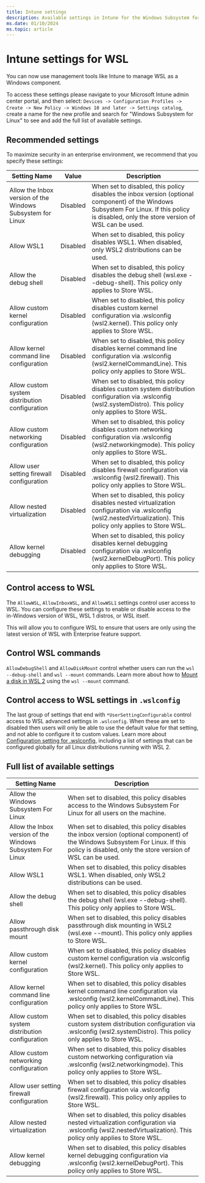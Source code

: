 ```yaml
---
title: Intune settings
description: Available settings in Intune for the Windows Subsystem for Linux (WSL)
ms.date: 01/10/2024
ms.topic: article
---
```


# Intune settings for WSL

You can now use management tools like Intune to manage WSL as a Windows component. 

To access these settings please navigate to your Microsoft Intune admin center portal, and then select: `Devices -> Configuration Profiles -> Create -> New Policy -> Windows 10 and later -> Settings catalog`, create a name for the new profile and search for "Windows Subsystem for Linux" to see and add the full list of available settings. 

## Recommended settings

To maximize security in an enterprise environment, we recommend that you specify these settings:

| Setting Name | Value | Description |
| --- | --- | --- |
| Allow the Inbox version of the Windows Subsystem for Linux | Disabled | When set to disabled, this policy disables the inbox version (optional component) of the Windows Subsystem For Linux. If this policy is disabled, only the store version of WSL can be used. |
| Allow WSL1 | Disabled | When set to disabled, this policy disables WSL1. When disabled, only WSL2 distributions can be used. |
| Allow the debug shell | Disabled | When set to disabled, this policy disables the debug shell (wsl.exe --debug-shell). This policy only applies to Store WSL. |
| Allow custom kernel configuration | Disabled | When set to disabled, this policy disables custom kernel configuration via .wslconfig (wsl2.kernel). This policy only applies to Store WSL. |
| Allow kernel command line configuration | Disabled | When set to disabled, this policy disables kernel command line configuration via .wslconfig (wsl2.kernelCommandLine). This policy only applies to Store WSL. |
| Allow custom system distribution configuration | Disabled | When set to disabled, this policy disables custom system distribution configuration via .wslconfig (wsl2.systemDistro). This policy only applies to Store WSL. |
| Allow custom networking configuration | Disabled | When set to disabled, this policy disables custom networking configuration via .wslconfig (wsl2.networkingmode). This policy only applies to Store WSL. |
| Allow user setting firewall configuration | Disabled | When set to disabled, this policy disables firewall configuration via .wslconfig (wsl2.firewall). This policy only applies to Store WSL. |
| Allow nested virtualization | Disabled | When set to disabled, this policy disables nested virtualization configuration via .wslconfig (wsl2.nestedVirtualization). This policy only applies to Store WSL. |
| Allow kernel debugging | Disabled | When set to disabled, this policy disables kernel debugging configuration via .wslconfig (wsl2.kernelDebugPort). This policy only applies to Store WSL. |

## Control access to WSL 

The `AllowWSL`, `AllowInboxWSL`, and `AllowWSL1` settings control user access to WSL. You can configure these settings to enable or disable access to the in-Windows version of WSL, WSL 1 distros, or WSL itself.

This will allow you to configure WSL to ensure that users are only using the latest version of WSL with Enterprise feature support.

## Control WSL commands

`AllowDebugShell` and `AllowDiskMount` control whether users can run the `wsl --debug-shell` and `wsl --mount` commands. Learn more about how to [Mount a disk in WSL 2](./wsl2-mount-disk.md) using the `wsl --mount` command.

## Control access to WSL settings in `.wslconfig`

The last group of settings that end with `*UserSettingConfigurable` control access to WSL advanced settings in `.wslconfig`. When these are set to disabled then users will only be able to use the default value for that setting, and not able to configure it to custom values. Learn more about [Configuration setting for .wslconfig](./wsl-config.md#configuration-settings-for-wslconfig), including a list of settings that can be configured globally for all Linux distributions running with WSL 2.

## Full list of available settings

| Setting Name | Description |
| --- | --- |
| Allow the Windows Subsystem For Linux | When set to disabled, this policy disables access to the Windows Subsystem For Linux for all users on the machine. |
| Allow the Inbox version of the Windows Subsystem For Linux | When set to disabled, this policy disables the inbox version (optional component) of the Windows Subsystem For Linux. If this policy is disabled, only the store version of WSL can be used. |
| Allow WSL1 | When set to disabled, this policy disables WSL1. When disabled, only WSL2 distributions can be used. |
| Allow the debug shell | When set to disabled, this policy disables the debug shell (wsl.exe --debug-shell). This policy only applies to Store WSL. |
| Allow passthrough disk mount | When set to disabled, this policy disables passthrough disk mounting in WSL2 (wsl.exe --mount). This policy only applies to Store WSL. |
| Allow custom kernel configuration | When set to disabled, this policy disables custom kernel configuration via .wslconfig (wsl2.kernel). This policy only applies to Store WSL. |
| Allow kernel command line configuration | When set to disabled, this policy disables kernel command line configuration via .wslconfig (wsl2.kernelCommandLine). This policy only applies to Store WSL. |
| Allow custom system distribution configuration | When set to disabled, this policy disables custom system distribution configuration via .wslconfig (wsl2.systemDistro). This policy only applies to Store WSL. |
| Allow custom networking configuration | When set to disabled, this policy disables custom networking configuration via .wslconfig (wsl2.networkingmode). This policy only applies to Store WSL. |
| Allow user setting firewall configuration | When set to disabled, this policy disables firewall configuration via .wslconfig (wsl2.firewall). This policy only applies to Store WSL. |
| Allow nested virtualization | When set to disabled, this policy disables nested virtualization configuration via .wslconfig (wsl2.nestedVirtualization). This policy only applies to Store WSL. |
| Allow kernel debugging | When set to disabled, this policy disables kernel debugging configuration via .wslconfig (wsl2.kernelDebugPort). This policy only applies to Store WSL. |
